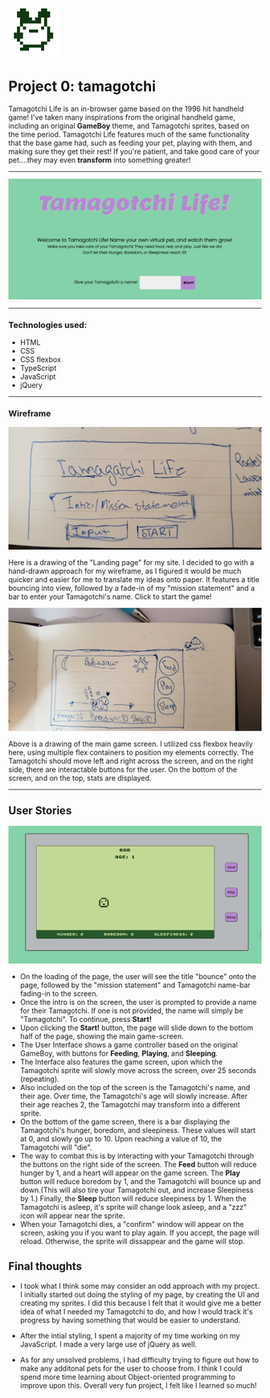 ![tamagotchi sprite](/images/adult-sprite-0.png)
# Project 0: tamagotchi

Tamagotchi Life is an in-browser game based on the 1996 hit handheld game! I've taken many inspirations from the original handheld game, including an original **GameBoy** theme, and Tamagotchi sprites, based on the time period. Tamagotchi Life features much of the same functionality that the base game had, such as feeding your pet, playing with them, and making sure they get their rest! If you're patient, and take good care of your pet....they may even **transform** into something greater!

--- 

![landing page](/wireframe-images/Tamagotchi-landing.png)

---

### Technologies used:

* HTML
* CSS 
* CSS flexbox
* TypeScript
* JavaScript
* jQuery

---

### Wireframe

![landing page wire frame](/wireframe-images/20200923_103611.jpg)

Here is a drawing of the "Landing page" for my site. I decided to go with a hand-drawn approach for my wireframe, as I figured it would be much quicker and easier for me to translate my ideas onto paper. It features a title bouncing into view, followed by a fade-in of my "mission statement" and a bar to enter your Tamagotchi's name. Click to start the game!

![game screen wireframe](/wireframe-images/20200923_103605.jpg)

Above is a drawing of the main game screen. I utilized css flexbox heavily here, using multiple flex containers to position my elements correctly. The Tamagotchi should move left and right across the screen, and on the right side, there are interactable buttons for the user. On the bottom of the screen, and on the top, stats are displayed. 

---

## User Stories 

![game screen](/wireframe-images/Tamagotchi-gameplay.png)

* On the loading of the page, the user will see the title "bounce" onto the page, followed by the "mission statement" and Tamagotchi name-bar fading-in to the screen. 
* Once the intro is on the screen, the user is prompted to provide a name for their Tamagotchi. If one is not provided, the name will simply be "Tamagotchi". To continue, press **Start!**
* Upon clicking the **Start!** button, the page will slide down to the bottom half of the page, showing the main game-screen.
* The User Interface shows a game controller based on the original GameBoy, with buttons for **Feeding**, **Playing**, and **Sleeping**. 
* The Interface also features the game screen, upon which the Tamagotchi sprite will slowly move across the screen, over 25 seconds (repeating). 
* Also included on the top of the screen is the Tamagotchi's name, and their age. Over time, the Tamagotchi's age will slowly increase. After their age reaches 2, the Tamagotchi may transform into a different sprite.
* On the bottom of the game screen, there is a bar displaying the Tamagotchi's hunger, boredom, and sleepiness. These values will start at 0, and slowly go up to 10. Upon reaching a value of 10, the Tamagotchi will "die". 
* The way to combat this is by interacting with your Tamagotchi through the buttons on the right side of the screen. The **Feed** button will reduce hunger by 1, and a heart will appear on the game screen. The **Play** button will reduce boredom by 1, and the Tamagotchi will bounce up and down.(This will also tire your Tamagotchi out, and increase Sleepiness by 1.) Finally, the **Sleep** button will reduce sleepiness by 1. When the Tamagotchi is asleep, it's sprite will change look asleep, and a "zzz" icon will appear near the sprite.
* When your Tamagotchi dies, a "confirm" window will appear on the screen, asking you if you want to play again. If you accept, the page will reload. Otherwise, the sprite will dissappear and the game will stop.

## Final thoughts
* I took what I think some may consider an odd approach with my project. I initially started out doing the styling of my page, by creating the UI and creating my sprites. I did this because I felt that it would give me a better idea of what I needed my Tamagotchi to do, and how I would track it's progress by having something that would be easier to understand. 
    
* After the intial styling, I spent a majority of my time working on my JavaScript. I made a very large use of jQuery as well. 

* As for any unsolved problems, I had difficulty trying to figure out how to make any additonal pets for the user to choose from. I think I could spend more time learning about Object-oriented programming to improve upon this. Overall very fun project, I felt like I learned so much!